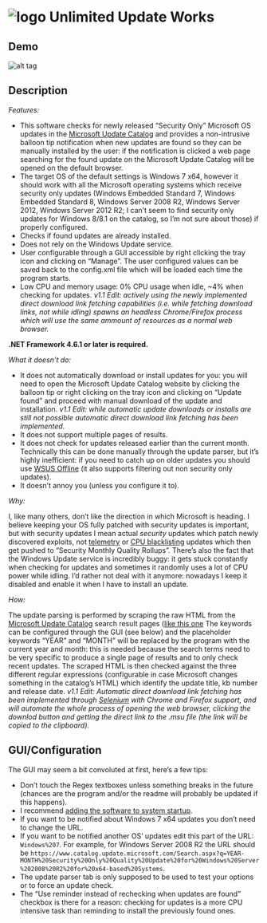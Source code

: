 # ![logo](https://i.imgur.com/7STCWxn.png) Unlimited Update Works



## Demo

![alt tag](https://i.imgur.com/jUr36rC.gif)

## Description
*Features:*
* This software checks for newly released “Security Only” Microsoft OS updates in the [Microsoft Update Catalog](https://www.catalog.update.microsoft.com/Home.aspx) and provides a non-intrusive balloon tip notification when new updates are found so they can be manually installed by the user: if the notification is clicked a web page searching for the found update on the Microsoft Update Catalog will be opened on the default browser. 
* The target OS of the default settings is Windows 7 x64, however it should work with all the Microsoft operating systems which receive security only updates (Windows Embedded Standard 7, Windows Embedded Standard 8, Windows Server 2008 R2, Windows Server 2012, Windows Server 2012 R2; I can’t seem to find security only updates for Windows 8/8.1 on the catalog, so I’m not sure about those) if properly configured.
* Checks if found updates are already installed.
* Does not rely on the Windows Update service.
* User configurable through a GUI accessible by right clicking the tray icon and clicking on “Manage”. The user configured values can be saved back to the config.xml file which will be loaded each time the program starts.
* Low CPU and memory usage: 0% CPU usage when idle, ~4% when checking for updates. *v1.1 Edit: actively using the newly implemented direct download link fetching capabilities (i.e. while fetching download links, not while idling) spawns an headless Chrome/Firefox process which will use the same ammount of resources as a normal web browser.*

**.NET Framework 4.6.1 or later is required.**

*What it doesn’t do:*
* It does not automatically download or install updates for you: you will need to open the Microsoft Update Catalog website by clicking the balloon tip or right clicking on the tray icon and clicking on “Update found” and proceed with manual download of the update and installation. *v1.1 Edit: while automatic update downloads or installs are still not possible automatic direct download link fetching has been implemented.*
* It does not support multiple pages of results.
* It does not check for updates released earlier than the current month. Technically this can be done manually through the update parser, but it’s highly inefficient: if you need to catch up on older updates you should use [WSUS Offline](http://download.wsusoffline.net/) (it also supports filtering out non security only updates).
* It doesn’t annoy you (unless you configure it to).

*Why:*

I, like many others, don’t like the direction in which Microsoft is heading. I believe keeping your OS fully patched with security updates is important, but with security updates I mean actual *security* updates which patch newly discovered exploits, not [telemetry](https://winaero.com/blog/telemetry-and-data-collection-are-coming-to-windows-7-and-windows-8-too/)  or [CPU blacklisting](https://arstechnica.com/information-technology/2017/04/new-processors-are-now-blocked-from-receiving-updates-on-old-windows/) updates which then get pushed to “Security Monthly Quality Rollups”.
There’s also the fact that the Windows Update service is incredibly buggy: it gets stuck constantly when checking for updates and sometimes it randomly uses a lot of CPU power while idling. I’d rather not deal with it anymore: nowadays I keep it disabled and enable it when I have to install an update.

*How:*

The update parsing is performed by scraping the raw HTML from the [Microsoft Update Catalog](https://www.catalog.update.microsoft.com/Home.aspx) search result pages ([like this one](https://www.catalog.update.microsoft.com/Search.aspx?q=2018-02%20Security%20Only%20Quality%20Update%20for%20Windows%207%20for%20x64-based%20Systems)
The keywords can be configured through the GUI (see below) and the placeholder keywords “YEAR” and “MONTH” will be replaced by the program with the current year and month: this is needed because the search terms need to be very specific to produce a single page of results and to only check recent updates.
The scraped HTML is then checked against the three different regular expressions (configurable in case Microsoft changes something in the catalog’s HTML) which identify the update title, kb number and release date.
*v1.1 Edit: Automatic direct download link fetching has been implemented through [Selenium](https://github.com/SeleniumHQ/selenium) with Chrome and Firefox support, and will automate the whole process of opening the web browser, clicking the downlod button and getting the direct link to the .msu file (the link will be copied to the clipboard).*


## GUI/Configuration
The GUI may seem a bit convoluted at first, here’s a few tips:
* Don’t touch the Regex textboxes unless something breaks in the future (chances are the program and/or the readme will probably be updated if this happens).
* I recommend [adding the software to system startup](https://www.howtogeek.com/208224/how-to-add-programs-files-and-folders-to-system-startup-in-windows-8.1/).
* If you want to be notified about Windows 7 x64 updates you don’t need to change the URL.
* If you want to be notified another OS’ updates edit this part of the URL: `Windows%207`. For example, for Windows Server 2008 R2 the URL should be `https://www.catalog.update.microsoft.com/Search.aspx?q=YEAR-MONTH%20Security%20Only%20Quality%20Update%20for%20Windows%20Server%202008%20R2%20for%20x64-based%20Systems`.
* The update parser tab is only supposed to be used to test your options or to force an update check.
* The “Use reminder instead of rechecking when updates are found” checkbox is there for a reason: checking for updates is a more CPU intensive task than reminding to install the previously found ones.
